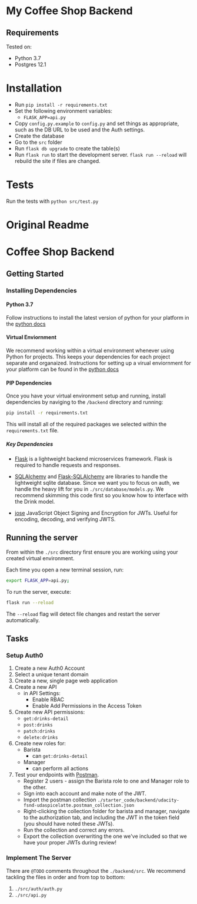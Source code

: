 # My Coffee Shop Backend

## Requirements

Tested on:

* Python 3.7
* Postgres 12.1

# Installation

* Run `pip install -r requirements.txt`
* Set the following environment variables:
  * `FLASK_APP=api.py`
* Copy `config.py.example` to `config.py` and set things as appropriate, such as the DB URL to be used and the Auth settings.
* Create the database
* Go to the `src` folder
* Run `flask db upgrade` to create the table(s)
* Run `flask run` to start the development server. `flask run --reload` will rebuild the site if files are changed.

# Tests

Run the tests with `python src/test.py`

# Original Readme

# Coffee Shop Backend

## Getting Started

### Installing Dependencies

#### Python 3.7

Follow instructions to install the latest version of python for your platform in the [python docs](https://docs.python.org/3/using/unix.html#getting-and-installing-the-latest-version-of-python)

#### Virtual Enviornment

We recommend working within a virtual environment whenever using Python for projects. This keeps your dependencies for each project separate and organaized. Instructions for setting up a virual enviornment for your platform can be found in the [python docs](https://packaging.python.org/guides/installing-using-pip-and-virtual-environments/)

#### PIP Dependencies

Once you have your virtual environment setup and running, install dependencies by naviging to the `/backend` directory and running:

```bash
pip install -r requirements.txt
```

This will install all of the required packages we selected within the `requirements.txt` file.

##### Key Dependencies

- [Flask](http://flask.pocoo.org/)  is a lightweight backend microservices framework. Flask is required to handle requests and responses.

- [SQLAlchemy](https://www.sqlalchemy.org/) and [Flask-SQLAlchemy](https://flask-sqlalchemy.palletsprojects.com/en/2.x/) are libraries to handle the lightweight sqlite database. Since we want you to focus on auth, we handle the heavy lift for you in `./src/database/models.py`. We recommend skimming this code first so you know how to interface with the Drink model.

- [jose](https://python-jose.readthedocs.io/en/latest/) JavaScript Object Signing and Encryption for JWTs. Useful for encoding, decoding, and verifying JWTS.

## Running the server

From within the `./src` directory first ensure you are working using your created virtual environment.

Each time you open a new terminal session, run:

```bash
export FLASK_APP=api.py;
```

To run the server, execute:

```bash
flask run --reload
```

The `--reload` flag will detect file changes and restart the server automatically.

## Tasks

### Setup Auth0

1. Create a new Auth0 Account
2. Select a unique tenant domain
3. Create a new, single page web application
4. Create a new API
    - in API Settings:
        - Enable RBAC
        - Enable Add Permissions in the Access Token
5. Create new API permissions:
    - `get:drinks-detail`
    - `post:drinks`
    - `patch:drinks`
    - `delete:drinks`
6. Create new roles for:
    - Barista
        - can `get:drinks-detail`
    - Manager
        - can perform all actions
7. Test your endpoints with [Postman](https://getpostman.com). 
    - Register 2 users - assign the Barista role to one and Manager role to the other.
    - Sign into each account and make note of the JWT.
    - Import the postman collection `./starter_code/backend/udacity-fsnd-udaspicelatte.postman_collection.json`
    - Right-clicking the collection folder for barista and manager, navigate to the authorization tab, and including the JWT in the token field (you should have noted these JWTs).
    - Run the collection and correct any errors.
    - Export the collection overwriting the one we've included so that we have your proper JWTs during review!

### Implement The Server

There are `@TODO` comments throughout the `./backend/src`. We recommend tackling the files in order and from top to bottom:

1. `./src/auth/auth.py`
2. `./src/api.py`
